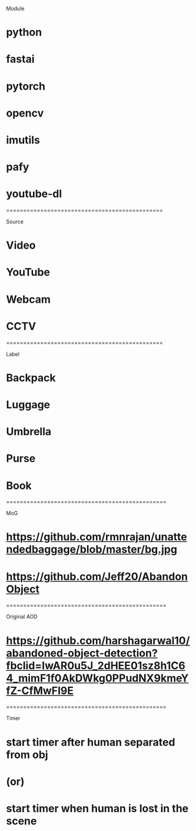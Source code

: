Module
# python
# fastai
# pytorch
# opencv
# imutils
# pafy
# youtube-dl

==============================================

Source
# Video 
# YouTube
# Webcam 
# CCTV

==============================================

Label
# Backpack
# Luggage
# Umbrella
# Purse
# Book

===============================================

MoG
# https://github.com/rmnrajan/unattendedbaggage/blob/master/bg.jpg
# https://github.com/Jeff20/AbandonObject


===============================================

Original AOD
# https://github.com/harshagarwal10/abandoned-object-detection?fbclid=IwAR0u5J_2dHEE01sz8h1C64_mimF1f0AkDWkg0PPudNX9kmeYfZ-CfMwFI9E


===============================================

Timer
# start timer after human separated from obj
# (or)
# start timer when human is lost in the scene



